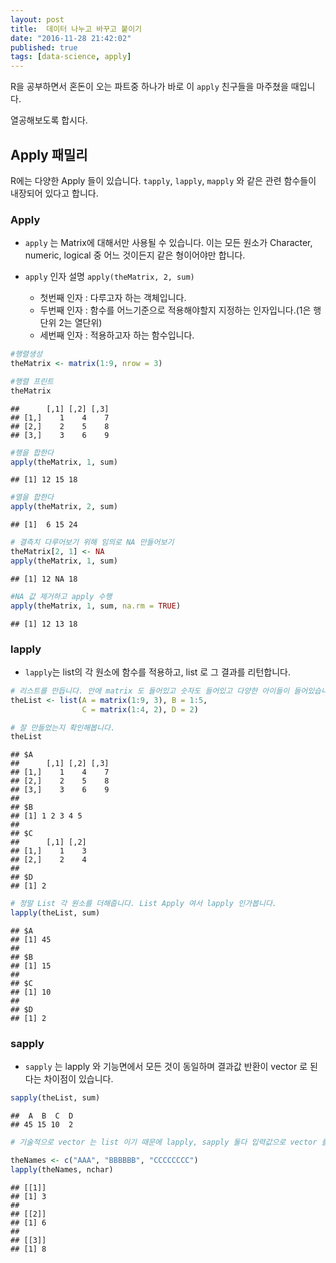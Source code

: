 ```yaml
---
layout: post
title:  데이터 나누고 바꾸고 붙이기
date: "2016-11-28 21:42:02"
published: true
tags: [data-science, apply]
---
```


R을 공부하면서 혼돈이 오는 파트중 하나가 바로 이 `apply` 친구들을 마주쳤을 때입니다.

열공해보도록 합시다. 

## Apply 패밀리

R에는 다양한 Apply 들이 있습니다. `tapply`, `lapply`, `mapply` 와 같은 관련 함수들이 내장되어 있다고 합니다.

### Apply

- `apply` 는 Matrix에 대해서만 사용될 수 있습니다. 이는 모든 원소가 Character, numeric, logical 중 어느 것이든지 같은 형이어야만 합니다. 

- `apply` 인자 설명 ```apply(theMatrix, 2, sum)``` 
  * 첫번째 인자 : 다루고자 하는 객체입니다.
  * 두번째 인자 : 함수를 어느기준으로 적용해야할지 지정하는 인자입니다.(1은 행단위 2는 열단위) 
  * 세번째 인자 : 적용하고자 하는 함수입니다.
  

```r
#행렬생성
theMatrix <- matrix(1:9, nrow = 3)

#행렬 프린트
theMatrix
```

```
##      [,1] [,2] [,3]
## [1,]    1    4    7
## [2,]    2    5    8
## [3,]    3    6    9
```

```r
#행을 합한다
apply(theMatrix, 1, sum)
```

```
## [1] 12 15 18
```

```r
#열을 합한다
apply(theMatrix, 2, sum)
```

```
## [1]  6 15 24
```

```r
# 결측치 다루어보기 위해 임의로 NA 만들어보기
theMatrix[2, 1] <- NA
apply(theMatrix, 1, sum)
```

```
## [1] 12 NA 18
```

```r
#NA 값 제거하고 apply 수행
apply(theMatrix, 1, sum, na.rm = TRUE)
```

```
## [1] 12 13 18
```

### lapply

* `lapply`는 list의 각 원소에 함수를 적용하고, list 로 그 결과를 리턴합니다.


```r
# 리스트를 만듭니다. 안에 matrix 도 들어있고 숫자도 들어있고 다양한 아이들이 들어있습니다.
theList <- list(A = matrix(1:9, 3), B = 1:5, 
                C = matrix(1:4, 2), D = 2)

# 잘 만들었는지 확인해봅니다.
theList
```

```
## $A
##      [,1] [,2] [,3]
## [1,]    1    4    7
## [2,]    2    5    8
## [3,]    3    6    9
## 
## $B
## [1] 1 2 3 4 5
## 
## $C
##      [,1] [,2]
## [1,]    1    3
## [2,]    2    4
## 
## $D
## [1] 2
```

```r
# 정말 List 각 원소를 더해줍니다. List Apply 여서 lapply 인가봅니다.
lapply(theList, sum)
```

```
## $A
## [1] 45
## 
## $B
## [1] 15
## 
## $C
## [1] 10
## 
## $D
## [1] 2
```


### sapply

* `sapply` 는 lapply 와 기능면에서 모든 것이 동일하며 결과값 반환이 vector 로 된다는 차이점이 있습니다.


```r
sapply(theList, sum)
```

```
##  A  B  C  D 
## 45 15 10  2
```

```r
# 기술적으로 vector 는 list 이기 때문에 lapply, sapply 둘다 입력값으로 vector 를 취할 수 있습니다.

theNames <- c("AAA", "BBBBBB", "CCCCCCCC")
lapply(theNames, nchar)
```

```
## [[1]]
## [1] 3
## 
## [[2]]
## [1] 6
## 
## [[3]]
## [1] 8
```





